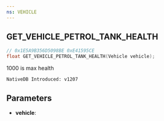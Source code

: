```yaml
---
ns: VEHICLE
---
```

## GET_VEHICLE_PETROL_TANK_HEALTH

```c
// 0x1E5A9B356D5098BE 0xE41595CE
float GET_VEHICLE_PETROL_TANK_HEALTH(Vehicle vehicle);
```

1000 is max health

```
NativeDB Introduced: v1207
```

## Parameters
* **vehicle**:
